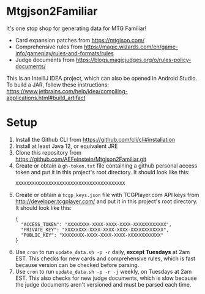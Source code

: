 # Mtgjson2Familiar

It's one stop shop for generating data for MTG Familiar!

- Card expansion patches from https://mtgjson.com/
- Comprehensive rules from https://magic.wizards.com/en/game-info/gameplay/rules-and-formats/rules
- Judge documents from https://blogs.magicjudges.org/o/rules-policy-documents/

This is an IntelliJ IDEA project, which can also be opened in Android Studio. To build a JAR, follow these instructions: https://www.jetbrains.com/help/idea/compiling-applications.html#build_artifact

# Setup

1. Install the Github CLI from https://github.com/cli/cli#installation
1. Install at least Java 12, or equivalent JRE
1. Clone this repository from https://github.com/AEFeinstein/Mtgjson2Familiar.git
1. Create or obtain a `gh-token.txt` file containing a github personal access token and put it in this project's root directory. It should look like this:
    ```
   XXXXXXXXXXXXXXXXXXXXXXXXXXXXXXXXXXXXXXXX
    ```
1. Create or obtain a `tcgp_keys.json` file with TCGPlayer.com API keys from http://developer.tcgplayer.com/ and put it in this project's root directory. It should look like this:
    ```
    {
      "ACCESS_TOKEN": "XXXXXXXX-XXXX-XXXX-XXXX-XXXXXXXXXXXX",
      "PRIVATE_KEY": "XXXXXXXX-XXXX-XXXX-XXXX-XXXXXXXXXXXX",
      "PUBLIC_KEY": "XXXXXXXX-XXXX-XXXX-XXXX-XXXXXXXXXXXX"
    }
    ```
1. Use `cron` to run `update_data.sh -p -r` daily, **except Tuesdays** at 2am EST. This checks for new cards and comprehensive rules, which is fast because version can be checked before parsing.
1. Use `cron` to run `update_data.sh -p -r -j` weekly, on Tuesdays at 2am EST. This also checks for new judge documents, which is slow because the judge documents aren't versioned and must be parsed each time.
